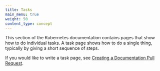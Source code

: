 ```yaml
---
title: Tasks
main_menu: true
weight: 50
content_type: concept
---
```


<!-- overview -->

This section of the Kubernetes documentation contains pages that
show how to do individual tasks. A task page shows how to do a
single thing, typically by giving a short sequence of steps.

If you would like to write a task page, see
[Creating a Documentation Pull Request](/docs/home/contribute/create-pull-request/).

